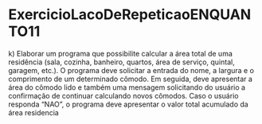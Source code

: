 # ExercicioLacoDeRepeticaoENQUANTO11
k)    Elaborar  um  programa  que  possibilite  calcular  a área  total  de  uma  residência  (sala,  cozinha, banheiro, quartos, área de serviço, quintal, garagem, etc.). O programa deve solicitar a entrada do nome, a largura e o comprimento de um determinado cômodo. Em seguida, deve apresentar a área  do  cômodo  lido  e  também  uma  mensagem  solicitando  do  usuário  a  confirmação  de  continuar calculando  novos  cômodos.  Caso  o  usuário  responda  “NAO”,  o  programa  deve  apresentar  o  valor total acumulado da área residencia
